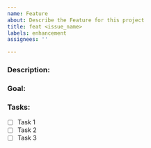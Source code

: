 ```yaml
---
name: Feature
about: Describe the Feature for this project
title: feat <issue_name>
labels: enhancement
assignees: ''

---
```


### Description:

### Goal:

### Tasks:
- [ ] Task 1
- [ ] Task 2
- [ ] Task 3
